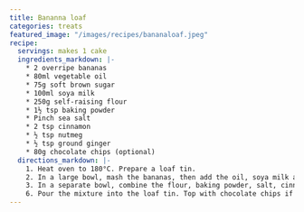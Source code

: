 ```yaml
---
title: Bananna loaf
categories: treats
featured_image: "/images/recipes/bananaloaf.jpeg"
recipe:
  servings: makes 1 cake
  ingredients_markdown: |-
    * 2 overripe bananas
    * 80ml vegetable oil
    * 75g soft brown sugar
    * 100ml soya milk
    * 250g self-raising flour
    * 1½ tsp baking powder
    * Pinch sea salt
    * 2 tsp cinnamon
    * ½ tsp nutmeg
    * ½ tsp ground ginger
    * 80g chocolate chips (optional)
  directions_markdown: |-
    1. Heat oven to 180°C. Prepare a loaf tin.
    2. In a large bowl, mash the bananas, then add the oil, soya milk and sugar and mix well.
    3. In a separate bowl, combine the flour, baking powder, salt, cinnamon, nutmeg and ginger. Add the dry mixture to the wet ingredients and mix well. Add a splash more soya milk if needed.
    6. Pour the mixture into the loaf tin. Top with chocolate chips if desired. Bake for 35 minutes, until a skewer inserted into the centre comes out clean.
---
```

